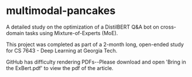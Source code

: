 # multimodal-pancakes
A detailed study on the optimization of a DistilBERT Q&A bot on cross-domain tasks using Mixture-of-Experts (MoE).

This project was completed as part of a 2-month long, open-ended study for CS 7643 - Deep Learning at Georgia Tech.

GitHub has difficulty rendering PDFs--Please download and open 'Bring in the ExBert.pdf' to view the pdf of the article.
